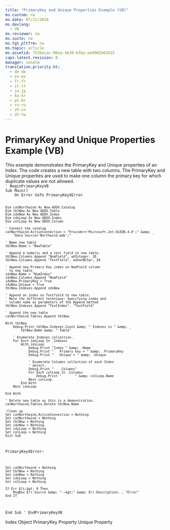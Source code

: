 ```yaml
---
title: "PrimaryKey and Unique Properties Example (VB)"
ms.custom: na
ms.date: 07/11/2016
ms.devlang: 
  - VB
ms.reviewer: na
ms.suite: na
ms.tgt_pltfrm: na
ms.topic: article
ms.assetid: f536acac-06ea-4b39-bfba-ee9902b01615
caps.latest.revision: 8
manager: sonalm
translation.priority.ht: 
  - de-de
  - es-es
  - fr-fr
  - it-it
  - ja-jp
  - ko-kr
  - pt-br
  - ru-ru
  - zh-cn
  - zh-tw
---
```

# PrimaryKey and Unique Properties Example (VB)
<?xml version="1.0" encoding="utf-8"?>
<developerReferenceWithoutSyntaxDocument xmlns="http://ddue.schemas.microsoft.com/authoring/2003/5" xmlns:xlink="http://www.w3.org/1999/xlink" xmlns:xsi="http://www.w3.org/2001/XMLSchema-instance" xsi:schemaLocation="http://ddue.schemas.microsoft.com/authoring/2003/5 http://dduestorage.blob.core.windows.net/ddueschema/developer.xsd">
  <introduction>
    <para>This example demonstrates the <legacyLink xlink:href="30185312-5e09-4804-852d-e505d660113a">PrimaryKey</legacyLink> and <legacyLink xlink:href="85fd4bd0-393b-4dc1-9d73-80dced4f2fbe">Unique</legacyLink> properties of an <legacyLink xlink:href="6b9578c0-bc94-46b9-b801-c18e14b04b31">Index</legacyLink>. The code creates a new table with two columns. The <legacyBold>PrimaryKey</legacyBold> and <legacyBold>Unique</legacyBold> properties are used to make one column the primary key for which duplicate values are not allowed.</para>
  </introduction>
  <section>
    <content>
      <code>' BeginPrimaryKeyVB
Sub Main()
    On Error GoTo PrimaryKeyXError

    Dim catNorthwind As New ADOX.Catalog
    Dim tblNew As New ADOX.Table
    Dim idxNew As New ADOX.Index
    Dim idxLoop As New ADOX.Index
    Dim colLoop As New ADOX.Column
    
    ' Connect the catalog
    catNorthwind.ActiveConnection = "Provider='Microsoft.Jet.OLEDB.4.0';" &amp; _
        "Data Source='Northwind.mdb';"
    
    ' Name new table
    tblNew.Name = "NewTable"
    
    ' Append a numeric and a text field to new table.
    tblNew.Columns.Append "NumField", adInteger, 20
    tblNew.Columns.Append "TextField", adVarWChar, 20
    
    ' Append new Primary Key index on NumField column
    ' to new table
    idxNew.Name = "NumIndex"
    idxNew.Columns.Append "NumField"
    idxNew.PrimaryKey = True
    idxNew.Unique = True
    tblNew.Indexes.Append idxNew
    
    ' Append an index on Textfield to new table.
    ' Note the different technique: Specifying index and
    ' column name as parameters of the Append method
    tblNew.Indexes.Append "TextIndex", "TextField"
    
    ' Append the new table
    catNorthwind.Tables.Append tblNew
    
    With tblNew
        Debug.Print tblNew.Indexes.Count &amp; " Indexes in " &amp; _
            tblNew.Name &amp; " Table"

        ' Enumerate Indexes collection.
        For Each idxLoop In .Indexes
            With idxLoop
                Debug.Print "Index " &amp; .Name
                Debug.Print "   Primary key = " &amp; .PrimaryKey
                Debug.Print "   Unique = " &amp; .Unique

                ' Enumerate Columns collection of each Index
                ' object.
                Debug.Print "    Columns"
                For Each colLoop In .Columns
                    Debug.Print "       " &amp; colLoop.Name
                Next colLoop
            End With
        Next idxLoop

    End With

    ' Delete new table as this is a demonstration.
    catNorthwind.Tables.Delete tblNew.Name
    
    'Clean up
    Set catNorthwind.ActiveConnection = Nothing
    Set catNorthwind = Nothing
    Set tblNew = Nothing
    Set idxNew = Nothing
    Set idxLoop = Nothing
    Set colLoop = Nothing
    Exit Sub
    
PrimaryKeyXError:
    
    Set catNorthwind = Nothing
    Set tblNew = Nothing
    Set idxNew = Nothing
    Set idxLoop = Nothing
    Set colLoop = Nothing
    
    If Err &lt;&gt; 0 Then
        MsgBox Err.Source &amp; "--&gt;" &amp; Err.Description, , "Error"
    End If
End Sub
' EndPrimaryKeyVB</code>
    </content>
  </section>
  <relatedTopics>
<link xlink:href="6b9578c0-bc94-46b9-b801-c18e14b04b31">Index Object</link>
<link xlink:href="30185312-5e09-4804-852d-e505d660113a">PrimaryKey Property</link>
<link xlink:href="85fd4bd0-393b-4dc1-9d73-80dced4f2fbe">Unique Property</link>
</relatedTopics>
</developerReferenceWithoutSyntaxDocument>